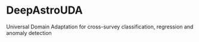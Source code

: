 # DeepAstroUDA
Universal Domain Adaptation for cross-survey classification, regression and anomaly detection
